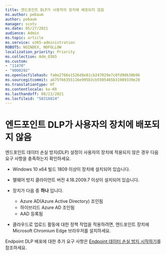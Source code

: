 ```yaml
---
title: 엔드포인트 DLP가 사용자의 장치에 배포되지 않음
ms.author: pebaum
author: pebaum
manager: scotv
ms.date: 05/27/2021
audience: Admin
ms.topic: article
ms.service: o365-administration
ROBOTS: NOINDEX, NOFOLLOW
localization_priority: Priority
ms.collection: Adm_O365
ms.custom:
- "11470"
- "9000292"
ms.openlocfilehash: fa0e2766e1526d8e81cb247029e7c0fd98630b96
ms.sourcegitcommit: ab75f66355116e995b3cb5505465b31989339e28
ms.translationtype: HT
ms.contentlocale: ko-KR
ms.lasthandoff: 08/13/2021
ms.locfileid: "58316824"
---
```

# <a name="endpoint-dlp-not-deployed-to-users-device"></a>엔드포인트 DLP가 사용자의 장치에 배포되지 않음

엔드포인트 데이터 손실 방지(DLP) 설정이 사용자의 장치에 적용되지 않은 경우 다음 요구 사항을 충족하는지 확인하세요.

- Windows 10 x64 빌드 1809 이상이 장치에 설치되어 있습니다.
- 맬웨어 방지 클라이언트 버전 4.18.2009.7 이상이 설치되어 있습니다.
- 장치가 다음 중 **하나** 입니다.
    
    - Azure AD(Azure Active Directory) 조인됨
    - 하이브리드 Azure AD 조인됨
    - AAD 등록됨

- 클라우드로 업로드 활동에 대한 정책 작업을 적용하려면, 엔드포인트 장치에 Microsoft Chromium Edge 브라우저를 설치하세요.

Endpoint DLP 배포에 대한 추가 요구 사항은 [Endpoint 데이터 손실 방지 시작하기](https://docs.microsoft.com/microsoft-365/compliance/endpoint-dlp-getting-started#prepare-your-endpoints)를 참조하세요.
